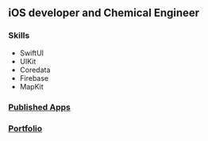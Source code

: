 ## iOS developer and Chemical Engineer

### Skills
- SwiftUI
- UIKit
- Coredata
- Firebase
- MapKit

### [Published Apps](https://apps.apple.com/ca/developer/andres-alfonso-marquez-socorro/id1586749692)

### [Portfolio](https://github.com/AndresMarq/iOS-Developer-Portfolio)

<!--
**AndresMarq/AndresMarq** is a ✨ _special_ ✨ repository because its `README.md` (this file) appears on your GitHub profile.

Here are some ideas to get you started:

- 🔭 I’m currently working on ...
- 🌱 I’m currently learning ...
- 👯 I’m looking to collaborate on ...
- 🤔 I’m looking for help with ...
- 💬 Ask me about ...
- 📫 How to reach me: ...
- 😄 Pronouns: ...
- ⚡ Fun fact: ...
-->
